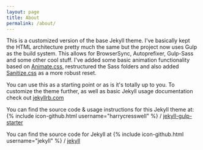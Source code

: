 ```yaml
---
layout: page
title: About
permalink: /about/
---
```


This is a customized version of the base Jekyll theme. I've basically kept the HTML architecture pretty much the same but the project now uses Gulp as the build system. This allows for BrowserSync, Autoprefixer, Gulp-Sass and some other cool stuff. I've added some basic animation functionality based on [Animate.css](https://daneden.github.io/animate.css/), restructured the Sass folders and also added [Sanitize.css](https://10up.github.io/sanitize.css/) as a more robust reset.

You can use this as a starting point or as is it's totally up to you. To customize the theme further, as well as basic Jekyll usage documentation check out [jekyllrb.com](http://jekyllrb.com/)

You can find the source code & usage instructions for this Jekyll theme at:
{% include icon-github.html username="harrycresswell" %} /
[jekyll-gulp-starter](https://github.com/harrycresswell/jekyll-gulp-starter)

You can find the source code for Jekyll at
{% include icon-github.html username="jekyll" %} /
[jekyll](https://github.com/jekyll/jekyll)

